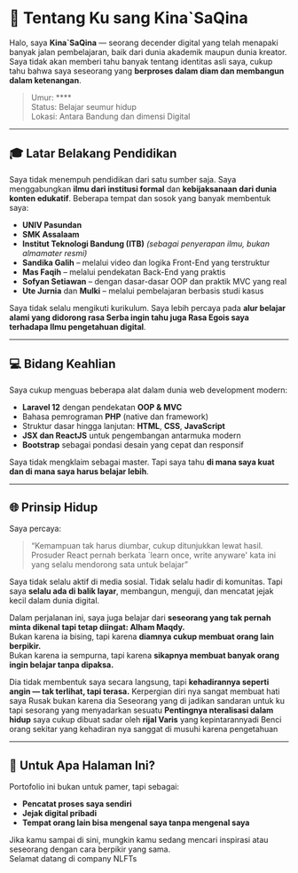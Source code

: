 

# 👤 Tentang Ku sang Kina`SaQina

Halo, saya **Kina`SaQina** — seorang decender digital yang telah menapaki banyak jalan pembelajaran, baik dari dunia akademik maupun dunia kreator. Saya tidak akan memberi tahu banyak tentang identitas asli saya, cukup tahu bahwa saya seseorang yang **berproses dalam diam dan membangun dalam ketenangan**.

> Umur: ****  
> Status: Belajar seumur hidup  
> Lokasi: Antara Bandung dan dimensi Digital

---

## 🎓 Latar Belakang Pendidikan

Saya tidak menempuh pendidikan dari satu sumber saja. Saya menggabungkan **ilmu dari institusi formal** dan **kebijaksanaan dari dunia konten edukatif**. Beberapa tempat dan sosok yang banyak membentuk saya:

- **UNIV Pasundan**
- **SMK Assalaam**
- **Institut Teknologi Bandung (ITB)** *(sebagai penyerapan ilmu, bukan almamater resmi)*
- **Sandika Galih** – melalui video dan logika Front-End yang terstruktur
- **Mas Faqih** – melalui pendekatan Back-End yang praktis
- **Sofyan Setiawan** – dengan dasar-dasar OOP dan praktik MVC yang real
- **Ute Jurnia** dan **Mulki** – melalui pembelajaran berbasis studi kasus

Saya tidak selalu mengikuti kurikulum. Saya lebih percaya pada **alur belajar alami yang didorong rasa Serba ingin tahu juga Rasa Egois saya terhadapa Ilmu pengetahuan digital**.

---

## 💻 Bidang Keahlian

Saya cukup menguas beberapa alat dalam dunia web development modern:

- **Laravel 12** dengan pendekatan **OOP & MVC**
- Bahasa pemrograman **PHP** (native dan framework)
- Struktur dasar hingga lanjutan: **HTML**, **CSS**, **JavaScript**
- **JSX dan ReactJS** untuk pengembangan antarmuka modern
- **Bootstrap** sebagai pondasi desain yang cepat dan responsif

Saya tidak mengklaim sebagai master. Tapi saya tahu **di mana saya kuat dan di mana saya harus belajar lebih**.

---

## 🌐 Prinsip Hidup

Saya percaya:  
> “Kemampuan tak harus diumbar, cukup ditunjukkan lewat hasil. Prosuder React pernah berkata `learn once, write anyware' kata ini yang selalu mendorong sata untuk belajar”

Saya tidak selalu aktif di media sosial. Tidak selalu hadir di komunitas. Tapi saya **selalu ada di balik layar**, membangun, menguji, dan mencatat jejak kecil dalam dunia digital.

Dalam perjalanan ini, saya juga belajar dari **seseorang yang tak pernah minta dikenal tapi tetap diingat: AIham Maqdy.**  
Bukan karena ia bising, tapi karena **diamnya cukup membuat orang lain berpikir.**  
Bukan karena ia sempurna, tapi karena **sikapnya membuat banyak orang ingin belajar tanpa dipaksa.**

Dia tidak membentuk saya secara langsung, tapi **kehadirannya seperti angin — tak terlihat, tapi terasa.**
Kerpergian diri nya sangat membuat hati saya Rusak bukan karena dia Seseorang yang di jadikan sandaran untuk ku tapi sesorang yang menyadarkan sesuatu **Pentingnya nteralisasi dalam hidup**
saya cukup dibuat sadar oleh **rijal Varis** yang kepintarannyadi Benci orang sekitar yang kehadiran nya sanggat di musuhi karena pengetahuan 

---

## 📁 Untuk Apa Halaman Ini?

Portofolio ini bukan untuk pamer, tapi sebagai:
- **Pencatat proses saya sendiri**
- **Jejak digital pribadi**
- **Tempat orang lain bisa mengenal saya tanpa mengenal saya**

Jika kamu sampai di sini, mungkin kamu sedang mencari inspirasi atau seseorang dengan cara berpikir yang sama.  
Selamat datang di company NLFTs
